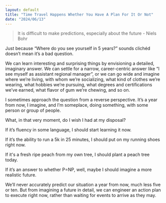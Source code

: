 ```yaml
---
layout: default
title: "Time Travel Happens Whether You Have A Plan For It Or Not"
date: "2024/06/13"
---
```


> It is difficult to make predictions, especially about the future - Niels Bohr 


Just because “Where do you see yourself in 5 years?” sounds clichéd doesn’t mean it’s a bad question.

We can learn interesting and surprising things by envisioning a detailed, imaginary answer. We can settle for a narrow, career-centric answer like “I see myself as assistant regional manager”, or we can go wide and imagine where we’re living, with whom we’re socializing, what kind of clothes we’re wearing, what hobbies we’re pursuing, what degrees and certifications we’ve earned, what flavor of gum we’re chewing, and so on.

I sometimes approach the question from a reverse perspective. It’s a year from now, I imagine, and I’m someplace, doing something, with some person or group of people. 

What, in that very moment, do I wish I had at my disposal?

If it’s fluency in some language, I should start learning it now.

If it’s the ability to run a 5k in 25 minutes, I should put on my running shoes right now.

If it's a fresh ripe peach from my own tree, I should plant a peach tree today.

If it’s an answer to whether P=NP, well, maybe I should imagine a more realistic future.

We’ll never accurately predict our situation a year from now, much less five or ten. But from imagining a future in detail, we can engineer an action plan to execute right now, rather than waiting for events to arrive as they may.
